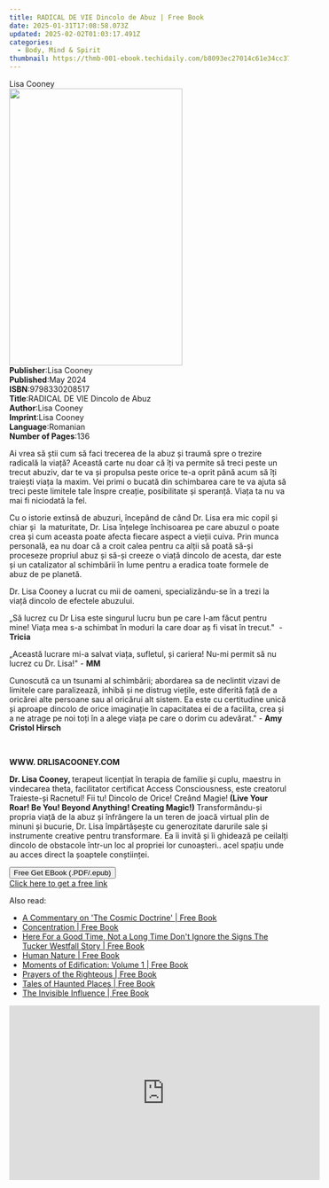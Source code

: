 ```yaml
---
title: RADICAL DE VIE Dincolo de Abuz | Free Book
date: 2025-01-31T17:08:58.073Z
updated: 2025-02-02T01:03:17.491Z
categories:
  - Body, Mind & Spirit
thumbnail: https://thmb-001-ebook.techidaily.com/b8093ec27014c61e34cc3789f9a9aa4c786d0a5d59c283643ede2ddbf52bffd9.jpg
---
```

<main id="book-container">
  <div class="flex flex-col">
    <div class="book-brief flex-1 py-6 px-4 sm:p-6 md:py-10 md:px-8">
      <!-- brief-->
      <div class="book-brief-main">Lisa Cooney</div>
    </div>
    <div
      class="book-meta-info flex-1 grid gap-4 col-start-1 col-end-3 row-start-1 sm:mb-6 sm:grid-cols-4 lg:gap-6 lg:col-start-2 lg:row-end-6 lg:row-span-6 lg:mb-0"
    >
      <div
        class="book-meta-info-left place-content-center mt-4 p-4 text-sm leading-6 col-start-2 col-span-2 dark:text-slate-400"
      >
        <img
          class="w-full h-500 object-cover rounded-lg sm:h-255 sm:col-span-2 lg:col-span-full"
          src="https://img-001-ebook.techidaily.com/65c036e834e48eba0dd74fe3658ed3cab123fc322b9ddb5931f609433185270c.jpg"
          alt=""
          width="312"
          height="500"
        />
      </div>
      <div
        class="book-meta-info-right mt-2 col-start-1 row-start-2 col-span-3 self-center"
      >
        <!-- meta data  -->
        <div class="flex flex-col px-4 md:px-8">
          <div class="flex-1">
            <strong>Publisher</strong>:<span class="px-2">Lisa Cooney</span>
          </div>
          <div class="flex-1">
            <strong>Published</strong>:<span class="px-2">May 2024</span>
          </div>
          <div class="flex-1">
            <strong>ISBN</strong>:<span class="px-2">9798330208517</span>
          </div>
          <div class="flex-1">
            <strong>Title</strong>:<span class="px-2"
              >RADICAL DE VIE Dincolo de Abuz</span
            >
          </div>
          <div class="flex-1">
            <strong>Author</strong>:<span class="px-2">Lisa Cooney</span>
          </div>
          <div class="flex-1">
            <strong>Imprint</strong>:<span class="px-2">Lisa Cooney</span>
          </div>
          <div class="flex-1">
            <strong>Language</strong>:<span class="px-2">Romanian</span>
          </div>
          <div class="flex-1">
            <strong>Number of Pages</strong>:<span class="px-2">136</span>
          </div>
        </div>
      </div>
    </div>
    <div class="book-description flex-1 py-6 px-4 sm:p-6 md:py-10 md:px-8">
      <div class="book-description-main">
        <div accordion-content="" id="description">
          <p class="ql-align-justify">
            Ai vrea să știi cum să faci trecerea de la abuz și traumă spre o
            trezire radicală la viață? Această carte nu doar că îți va permite
            să treci peste un trecut abuziv, dar te va și propulsa peste orice
            te-a oprit până acum să îți traiești viața la maxim. Vei primi o
            bucată din schimbarea care te va ajuta să treci peste limitele tale
            înspre creație, posibilitate și speranță. Viața ta nu va mai fi
            niciodată la fel.
          </p>
          <p class="ql-align-justify"></p>
          <p class="ql-align-justify">
            Cu o istorie extinsă de abuzuri, începând de când Dr. Lisa era mic
            copil și chiar și &nbsp;la maturitate, Dr. Lisa înțelege închisoarea
            pe care abuzul o poate crea și cum aceasta poate afecta fiecare
            aspect a vieții cuiva. Prin munca personală, ea nu doar că a croit
            calea pentru ca alții să poată să-și proceseze propriul abuz și
            să-și creeze o viață dincolo de acesta, dar este și un catalizator
            al schimbării în lume pentru a eradica toate formele de abuz de pe
            planetă.
          </p>
          <p class="ql-align-justify"></p>
          <p class="ql-align-justify">
            Dr. Lisa Cooney a lucrat cu mii de oameni, specializându-se în a
            trezi la viață dincolo de efectele abuzului.
          </p>
          <p class="ql-align-justify"></p>
          <p class="ql-align-justify">
            „Să lucrez cu Dr Lisa este singurul lucru bun pe care l-am făcut
            pentru mine! Viața mea s-a schimbat în moduri la care doar aș fi
            visat în trecut."&nbsp;&nbsp;-<strong> Tricia</strong>
          </p>
          <p class="ql-align-justify"></p>
          <p class="ql-align-justify">
            „Această lucrare&nbsp;mi-a salvat viața, sufletul, și cariera! Nu-mi
            permit să nu lucrez cu Dr. Lisa!" - <strong>MM</strong>
          </p>
          <p class="ql-align-justify"></p>
          <p class="ql-align-justify">
            Cunoscută ca un tsunami al schimbării; abordarea sa de neclintit
            vizavi de limitele care paralizează, inhibă și ne distrug viețile,
            este diferită față de a oricărei alte persoane sau al oricărui alt
            sistem. Ea este cu certitudine unică și aproape dincolo de orice
            imaginație în capacitatea ei de a facilita, crea și a ne atrage pe
            noi toți în a alege viața pe care o dorim cu adevărat." -
            <strong>Amy Cristol Hirsch</strong>
          </p>
          <p class="ql-align-justify"><br /></p>
          <p class="ql-align-center"><strong>WWW. DRLISACOONEY.COM</strong></p>
          <p class="ql-align-justify"></p>
          <p class="ql-align-justify">
            <strong>Dr. Lisa Cooney, </strong>terapeut licențiat în terapia de
            familie și cuplu, maestru in vindecarea theta, facilitator
            certificat Access Consciousness, este creatorul Traieste-și
            Racnetul! Fii tu! Dincolo de Orice! Creând Magie!<strong>
              (Live Your Roar! Be You! Beyond Anything! Creating Magic!) </strong
            >Transformându-și propria viață de la abuz și înfrângere la un teren
            de joacă virtual plin de minuni și bucurie, Dr. Lisa împărtășește cu
            generozitate darurile sale și instrumente creative pentru
            transformare. Ea îi invită și îi ghidează pe ceilalți dincolo de
            obstacole într-un loc al propriei lor cunoașteri.. acel spațiu unde
            au acces direct la șoaptele conștiinței.
          </p>
          <p></p>
        </div>
        <div class="accordion-fader"></div>
      </div>
    </div>
    <div class="book-excerpts flex-1 py-6 px-4 sm:p-6 md:py-10 md:px-8"></div>
    <div
      class="book-about-author flex-1 py-6 px-4 sm:p-6 md:py-10 md:px-8"
    ></div>
    <div class="book-free-get flex-1 py-6 px-4 sm:p-6 md:py-10 md:px-8">
      <button
        id="btn-free-get"
        class="bg-blue-500 hover:bg-blue-700 text-white font-bold py-2 px-4 rounded"
      >
        Free Get EBook (.PDF/.epub)
      </button>
      <div id="countdown-display" class="px-2 text-lg mt-2"></div>
      <a
        id="free-link"
        class="hidden bg-blue-500 hover:bg-blue-700 text-white font-bold py-2 px-4 rounded"
        href="https://www.ebooks.com/en-us/book/211369841/radical-de-vie-dincolo-de-abuz/lisa-cooney/"
        target="_blank"
        >Click here to get a free link</a
      >
    </div>
    <script>
      let countdownTime = 0;
      let countdownInterval = null;
      document
        .getElementById('btn-free-get')
        .addEventListener('click', startCountdown);
      function startCountdown() {
        countdownTime = new Date().getTime() + 60000 * 3;
        countdownInterval = setInterval(updateCountdown, 1000);
        document.getElementById('btn-free-get').disabled = true;
        document
          .getElementById('btn-free-get')
          .classList.add('bg-gray-500', 'cursor-not-allowed');
      }
      function updateCountdown() {
        let currentTime = new Date().getTime();
        let timeLeft = countdownTime - currentTime;
        let secondsLeft = Math.floor(timeLeft / 1000);
        document.getElementById('countdown-display').innerHTML =
          `Remaining time: ${secondsLeft} seconds.`;
        if (secondsLeft <= 0) {
          clearInterval(countdownInterval);
          document.getElementById('btn-free-get').classList.add('hidden');
          document.getElementById('free-link').classList.remove('hidden');
          document.getElementById('countdown-display').innerHTML = '';
        }
      }
    </script>
  </div>
</main>

<ins class="adsbygoogle"
      style="display:block"
      data-ad-client="ca-pub-7571918770474297"
      data-ad-slot="8358498916"
      data-ad-format="auto"
      data-full-width-responsive="true"></ins>
    

<span class="atpl-alsoreadstyle">Also read:</span>
<div><ul>
<li><a href="https://novels-ebooks.techidaily.com/210847675-9781801520713-a-commentary-on-the-cosmic-doctrine/"><u>A Commentary on 'The Cosmic Doctrine' | Free Book</u></a></li>
<li><a href="https://novels-ebooks.techidaily.com/210847671-9781801520744-concentration/"><u>Concentration | Free Book</u></a></li>
<li><a href="https://novels-ebooks.techidaily.com/210849530-9798886444643-here-for-a-good-time-not-a-long-time-dont-ignore-the-signs-the-tucker-westfall-story/"><u>Here For a Good Time, Not a Long Time Don't Ignore the Signs The Tucker Westfall Story | Free Book</u></a></li>
<li><a href="https://novels-ebooks.techidaily.com/210847628-9781988387260-human-nature/"><u>Human Nature | Free Book</u></a></li>
<li><a href="https://novels-ebooks.techidaily.com/210847650-9798987504673-moments-of-edification-volume-1/"><u>Moments of Edification: Volume 1 | Free Book</u></a></li>
<li><a href="https://novels-ebooks.techidaily.com/210849548-9798886445626-prayers-of-the-righteous/"><u>Prayers of the Righteous | Free Book</u></a></li>
<li><a href="https://novels-ebooks.techidaily.com/210849978-9781446350034-tales-of-haunted-places/"><u>Tales of Haunted Places | Free Book</u></a></li>
<li><a href="https://novels-ebooks.techidaily.com/210850000-9781446357606-the-invisible-influence/"><u>The Invisible Influence | Free Book</u></a></li>
</ul></div>

<!-- affiliate ads begin -->
<iframe width="560" height="315" src="https://www.youtube.com/embed/bofw6eJA7Bg?si=HM2gKZGH4L1otw3e" title="YouTube video player" frameborder="0" allow="accelerometer; autoplay; clipboard-write; encrypted-media; gyroscope; picture-in-picture; web-share" referrerpolicy="strict-origin-when-cross-origin" allowfullscreen></iframe>
<!-- affiliate ads end -->

